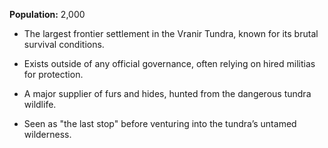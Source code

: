 
**Population:** 2,000

- The largest frontier settlement in the Vranir Tundra, known for its brutal survival conditions.
  
- Exists outside of any official governance, often relying on hired militias for protection.

- A major supplier of furs and hides, hunted from the dangerous tundra wildlife.

- Seen as "the last stop" before venturing into the tundra’s untamed wilderness.